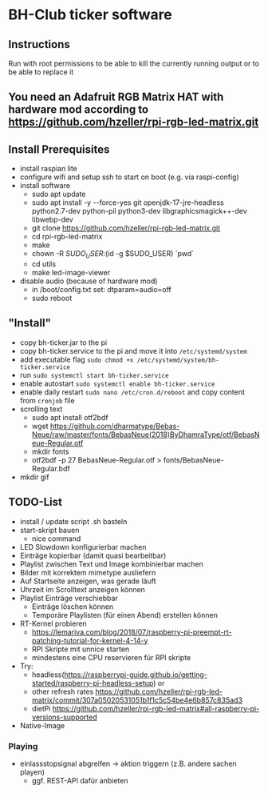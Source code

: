 # BH-Club ticker software

## Instructions

Run with root permissions to be able to kill the currently running output or to be able to replace it

## You need an Adafruit RGB Matrix HAT with hardware mod according to https://github.com/hzeller/rpi-rgb-led-matrix.git

## Install Prerequisites

- install raspian lite
- configure wifi and setup ssh to start on boot (e.g. via raspi-config)
- install software
  - sudo apt update
  - sudo apt install -y --force-yes git openjdk-17-jre-headless python2.7-dev python-pil python3-dev libgraphicsmagick++-dev libwebp-dev
  - git clone https://github.com/hzeller/rpi-rgb-led-matrix.git
  - cd rpi-rgb-led-matrix
  - make
  - chown -R $SUDO_USER:$(id -g $SUDO_USER) \`pwd\`
  - cd utils
  - make led-image-viewer
- disable audio (because of hardware mod)
  - in /boot/config.txt set:  dtparam=audio=off
  - sudo reboot

## "Install"
- copy bh-ticker.jar to the pi
- copy bh-ticker.service to the pi and move it into `/etc/systemd/system`
- add executable flag `sudo chmod +x /etc/systemd/system/bh-ticker.service`
- run `sudo systemctl start bh-ticker.service`
- enable autostart `sudo systemctl enable bh-ticker.service`
- enable daily restart `sudo nano /etc/cron.d/reboot` and copy content from `cronjob` file
- scrolling text
  - sudo apt install otf2bdf
  - wget https://github.com/dharmatype/Bebas-Neue/raw/master/fonts/BebasNeue(2018)ByDhamraType/otf/BebasNeue-Regular.otf
  - mkdir fonts
  - otf2bdf -p 27 BebasNeue-Regular.otf > fonts/BebasNeue-Regular.bdf
- mkdir gif
 
## TODO-List
  * install / update script .sh basteln
  * start-skript bauen
    * nice command
  * LED Slowdown konfigurierbar machen
  * Einträge kopierbar (damit quasi bearbeitbar)
  * Playlist zwischen Text und Image kombinierbar machen
  * Bilder mit korrektem mimetype ausliefern
  * Auf Startseite anzeigen, was gerade läuft
  * Uhrzeit im Scrolltext anzeigen können
  * Playlist Einträge verschiebbar
    * Einträge löschen können
    * Temporäre Playlisten (für einen Abend) erstellen können
  * RT-Kernel probieren
    * https://lemariva.com/blog/2018/07/raspberry-pi-preempt-rt-patching-tutorial-for-kernel-4-14-y
    * RPI Skripte mit unnice starten
    * mindestens eine CPU reservieren für RPI skripte
  * Try:
    * headless(https://raspberrypi-guide.github.io/getting-started/raspberry-pi-headless-setup) or
    * other refresh rates https://github.com/hzeller/rpi-rgb-led-matrix/commit/307a05020531051b1f1c5c54be4e6b857c835ad3
    * dietPi https://github.com/hzeller/rpi-rgb-led-matrix#all-raspberry-pi-versions-supported
  * Native-Image

### Playing
  * einlassstopsignal abgreifen -> aktion triggern (z.B. andere sachen playen)
    * ggf. REST-API dafür anbieten
